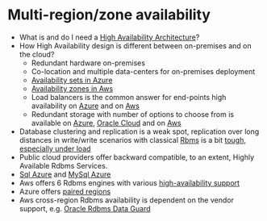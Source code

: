 # Multi-region/zone availability

* What is and do I need a [High Availability Architecture](https://www.getfilecloud.com/blog/an-introduction-to-high-availability-architecture/)?
* How High Availability design is different between on-premises and on the cloud?
  * Redundant hardware on-premises
  * Co-location and multiple data-centers for on-premises deployment
  * [Availability sets in Azure](https://docs.microsoft.com/en-us/azure/architecture/resiliency/high-availability-azure-applications)
  * [Availability zones in Aws](https://docs.aws.amazon.com/AWSEC2/latest/UserGuide/using-regions-availability-zones.html)
  * Load balancers is the common answer for end-points high availability on [Azure](https://docs.microsoft.com/en-us/azure/load-balancer/load-balancer-configure-ha-ports) and on [Aws](https://aws.amazon.com/elasticloadbalancing/)
  * Redundant storage with number of options to choose from is available on [Azure](https://docs.microsoft.com/en-us/azure/storage/common/storage-redundancy), [Oracle Cloud](https://cloud.oracle.com/en_US/infrastructure/storage) and on [Aws](https://aws.amazon.com/s3/faqs/)
* Database clustering and replication is a weak spot, replication over long distances in write/write scenarios with classical [Rbms](https://www.tutorialspoint.com/sql/sql-rdbms-concepts.htm) is a bit [tough, especially under load](https://www.researchgate.net/profile/Ciprian_Octavian_Truica2/publication/264416935_Asynchronous_Replication_in_Microsoft_SQL_Server_PostgreSQL_and_MySQL/links/53dbe6160cf216e4210c0375/Asynchronous-Replication-in-Microsoft-SQL-Server-PostgreSQL-and-MySQL.pdf)
* Public cloud providers offer backward compatible, to an extent, Highly Available Rdbms Services.
* [Sql Azure](https://docs.microsoft.com/en-us/azure/sql-database/sql-database-high-availability) and [MySql Azure](https://azure.microsoft.com/en-us/services/mysql/)
* Aws offers 6 Rdbms engines with various [high-availability support](https://docs.aws.amazon.com/AmazonRDS/latest/UserGuide/Concepts.MultiAZ.html)
* Azure offers [paired regions](https://docs.microsoft.com/en-us/azure/best-practices-availability-paired-regions)
* Aws cross-region Rdbms availability is dependent on the vendor support, e.g. [Oracle Rdbms Data Guard](https://docs.aws.amazon.com/quickstart/latest/oracle-database/app-a.html)